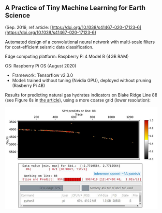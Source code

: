 ## A Practice of Tiny Machine Learning for Earth Science


(Sep. 2019, ref article: [https://doi.org/10.1038/s41467-020-17123-6](https://doi.org/10.1038/s41467-020-17123-6)

Automated design of a convolutional neural network with multi-scale filters for cost-efficient seismic data classification.

Edge computing platform: Raspberry Pi 4 Model B (4GB RAM)

OS: Raspberry Pi OS (August 2020)

- Framework: Tensorflow v2.3.0
- Model: trained without tuning (Nvidia GPU), deployed without pruning (Rasberry Pi 4B)

Results for predicting natural gas hydrates indicators on Blake Ridge Line 88 (see Figure 6s in [the article](https://doi.org/10.1038/s41467-020-17123-6)), using a more coarse grid (lower resolution):

<img src="https://github.com/gzoutlook/SeismicPatchNet_v1/blob/master/Raspberry%20Pi%204%20inference.png" style="display: block; margin: auto;" />
